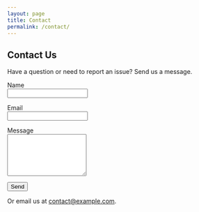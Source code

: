 ```yaml
---
layout: page
title: Contact
permalink: /contact/
---
```


## Contact Us

Have a question or need to report an issue? Send us a message.

<!-- Use Formspree (free tier) or your own handler and replace YOUR_FORM_ID below -->
<form action="https://formspree.io/f/YOUR_FORM_ID" method="POST">
  <p>
    <label>Name<br>
      <input type="text" name="name" required>
    </label>
  </p>
  <p>
    <label>Email<br>
      <input type="email" name="email" required>
    </label>
  </p>
  <p>
    <label>Message<br>
      <textarea name="message" rows="6" required></textarea>
    </label>
  </p>
  <p><button type="submit">Send</button></p>
</form>

<p class="muted">Or email us at <a href="mailto:contact@example.com">contact@example.com</a>.</p>